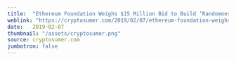 ```yaml
---
title:  "Ethereum Foundation Weighs $15 Million Bid to Build ‘Randomness’ Tech"
weblink: "https://cryptosumer.com/2019/02/07/ethereum-foundation-weighs-15-million-bid-to-build-randomness-tech/"
date:   2019-02-07
thumbnail: "/assets/cryptosumer.png"
source: cryptosumer.com
jumbotron: false
---
```

